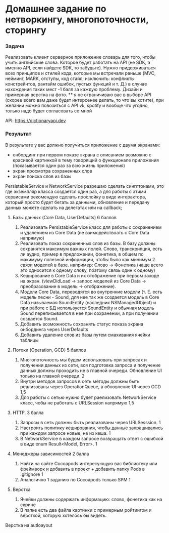 # Домашнее задание по нетворкингу, многопоточности, сторингу

### Задача 
Реализовать клиент серверное приложение словарь для того, чтобы учить английские слова. Которое будет работать на API (не SDK, а именно API, если найдете SDK, то забудьте). Нужно придерживаться всех принципов и стилей кода, которые мы встречали раньше (MVC, нейминг, MARK, отступы, код стайл; исключить: конфликты констрейнтов, рантайм ошибок, пустых функций и т. Д.) в случае нахождения таких мест -1 балл за каждую проблему.
Дизайн и примерная верстка на фото.
** я не ограничиваю вас в выборе API (скорее всего вам даже будет интерсенее делать, то что вы хотите), при желании можно повозиться с API vk, spotify и вообще что угодно, только надо будет согласовать со мной

API: https://dictionaryapi.dev

### Результат
В результате у вас должно получиться приложение с двумя экранами: 
* онбординг при первом показе экрана с описанием возможно с красивой картинкой в тему говорящий о функционале приложения (показывается один раз за всю жизнь приложения)
* экран просмотра сохраненных слов
* экран поиска слов из базы 

PersistableService и NetworkService разрешаю сделать синглтонами, это где экземпляр класса создается один раз, а для работы с этими сервисами рекомендую сделать прослойку в виде интерактора, который просто будет бегать за данными, обновление и передачу данных можете сделать на делегатах или на callback;


1. Базы данных (Core Data, UserDefaults) 6 баллов
    1. Реализовать PersistableService класс для работы с сохранением и удалением из Core Data (не взимодействоать с Core Data напрямую)
    2. Реализовать показ сохраненных слов из базы. В базу должны сохранятся максимум важных полей. Слово, транскрипция, есть ли аудио, пример в предложении, фонетика, в общем по макимуму полезной информации, чтобы было как минимум 2 связи моделей в базе. например: Слово -> Фонетика (чаще всего это односится к одному слову, поэтому связь один к одному)
    3. Кеширование в Core Data и их отображение при первом заходе на экран. (viewDidLoad -> запрос моделей из Core Data -> преобразование в модель -> отображение).
    4. Модели Core Data, переводятся во внутренние модели (т. Е. есть модель песни - Sound, для нее так же создается модель в Core Data называемая SoundEntity (наследник NSManagedObject) и при работе с БД используется SoundEntity и обычная модель Sound переписывается в нее при сохранении, а при получении создается Sound.
    5. Добавить возможность сохранять статус показа экрана онбординга через UserDefaults
    6. Добавить удаление слов из базы путем смахивания ячейки таблицы
2. Потоки (Operation, GCD) 5 баллов
    1. Многопоточность мы будем использовать при запросах и получении данных из сети, вся подготовка запроса и получение данных должны проходить не в главной очереди. Обновление UI только на главной очереди. 2
    2. Внутри методов запросов в сеть методы должны быть реализованы через OperationQueue, а обновление UI через GCD 1,5
    3. Для работы с сетью нужно будет раелизовать NetworkService класс, чобы не работать с URLSession напрямую 1,5
3. HTTP. 3 балла
    1. Запросы в сеть должны быть реализованы через URLSesssion. 1
    2. Настроить политику кеширования, чтобы данные запрашивались при каждом запросе новые, не из кеша. 1
    3. В NetworkService в каждом запросе возвращать ответ с ошибкой в виде enum Result<Model, Error>. 1
4. Менеджеры зависимостей 2 балла
    1. Найти на сайте Cocoapods интересующую вас библиотеку или фреймворк и добавить в проект + добавить папку Pods в .gitignore 1
    2. Аналогично 1 заданию по Cocoapods только SPM 1 
    
5. Верстка
    1. Ячейки должны содержать информацию: слово, фонетика как на скрине
    2. В папке есть два файла картинки с примерным ройтингом и версткой, которую хотелось бы видеть.

Верстка на autloayout
